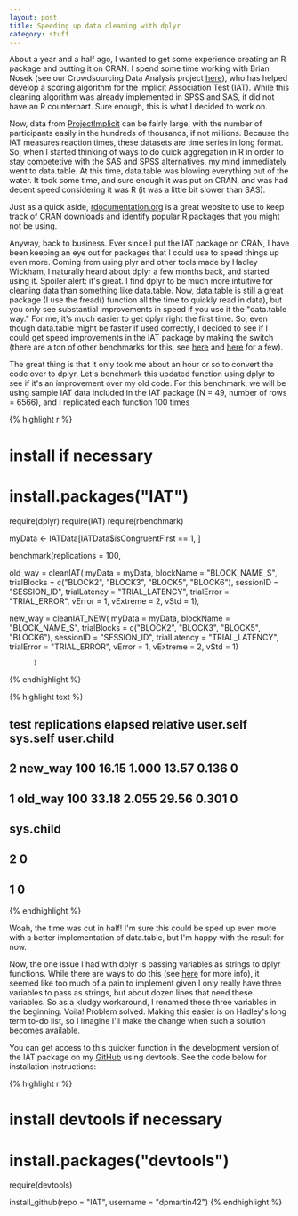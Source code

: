 ```yaml
---
layout: post
title: Speeding up data cleaning with dplyr
category: stuff
---
```


About a year and a half ago, I wanted to get some experience creating an R package and putting it on CRAN. I spend some time working with Brian Nosek (see our Crowdsourcing Data Analysis project [here](https://osf.io/gvm2z/)), who has helped develop a scoring algorithm for the Implicit Association Test (IAT). While this cleaning algorithm was already implemented in SPSS and SAS, it did not have an R counterpart. Sure enough, this is what I decided to work on.

Now, data from [ProjectImplicit](https://implicit.harvard.edu/implicit/) can be fairly large, with the number of participants easily in the hundreds of thousands, if not millions. Because the IAT measures reaction times, these datasets are time series in long format. So, when I started thinking of ways to do quick aggregation in R in order to stay competetive with the SAS and SPSS alternatives, my mind immediately went to data.table. At this time, data.table was blowing everything out of the water. It took some time, and sure enough it was put on CRAN, and was had decent speed considering it was R (it was a little bit slower than SAS). 

Just as a quick aside, [rdocumentation.org](http://www.rdocumentation.org/packages/IAT) is a great website to use to keep track of CRAN downloads and identify popular R packages that you might not be using.

Anyway, back to business. Ever since I put the IAT package on CRAN, I have been keeping an eye out for packages that I could use to speed things up even more. Coming from using plyr and other tools made by Hadley Wickham, I naturally heard about dplyr a few months back, and started using it. Spoiler alert: it's great. I find dplyr to be much more intuitive for cleaning data than something like data.table. Now, data.table is still a great package (I use the fread() function all the time to quickly read in data), but you only see substantial improvements in speed if you use it the "data.table way." For me, it's much easier to get dplyr right the first time. So, even though data.table might be faster if used correctly, I decided to see if I could get speed improvements in the IAT package by making the switch (there are a ton of other benchmarks for this, see [here](http://www.r-statistics.com/2013/09/a-speed-test-comparison-of-plyr-data-table-and-dplyr/) and [here](http://www.brodieg.com/?p=7) for a few). 

The great thing is that it only took me about an hour or so to convert the code over to dplyr. Let's benchmark this updated function using dplyr to see if it's an improvement over my old code. For this benchmark, we will be using sample IAT data included in the IAT package (N = 49, number of rows = 6566), and I replicated each function 100 times




{% highlight r %}
# install if necessary
# install.packages("IAT")

require(dplyr)
require(IAT)
require(rbenchmark)

myData <- IATData[IATData$isCongruentFirst == 1, ]

benchmark(replications = 100,
          
  old_way = cleanIAT(
    myData = myData,
    blockName = "BLOCK_NAME_S",
    trialBlocks = c("BLOCK2", "BLOCK3", "BLOCK5", "BLOCK6"),
    sessionID = "SESSION_ID",
    trialLatency = "TRIAL_LATENCY",
    trialError = "TRIAL_ERROR",
    vError = 1, vExtreme = 2, vStd = 1),
  
  new_way = cleanIAT_NEW(
    myData = myData,
    blockName = "BLOCK_NAME_S",
    trialBlocks = c("BLOCK2", "BLOCK3", "BLOCK5", "BLOCK6"),
    sessionID = "SESSION_ID",
    trialLatency = "TRIAL_LATENCY",
    trialError = "TRIAL_ERROR",
    vError = 1, vExtreme = 2, vStd = 1)
  
          )
{% endhighlight %}



{% highlight text %}
##      test replications elapsed relative user.self sys.self user.child
## 2 new_way          100   16.15    1.000     13.57    0.136          0
## 1 old_way          100   33.18    2.055     29.56    0.301          0
##   sys.child
## 2         0
## 1         0
{% endhighlight %}

Woah, the time was cut in half! I'm sure this could be sped up even more with a better implementation of data.table, but I'm happy with the result for now. 

Now, the one issue I had with dplyr is passing variables as strings to dplyr functions. While there are ways to do this (see [here](https://groups.google.com/forum/#!topic/manipulatr/cr9PzNEtz6w) for more info), it seemed like too much of a pain to implement given I only really have three variables to pass as strings, but about dozen lines that need these variables. So as a kludgy workaround, I renamed these three variables in the beginning. Voila! Problem solved. Making this easier is on Hadley's long term to-do list, so I imagine I'll make the change when such a solution becomes available.

You can get access to this quicker function in the development version of the IAT package on my [GitHub](https://github.com/dpmartin42/IAT) using devtools. See the code below for installation instructions:


{% highlight r %}
# install devtools if necessary
# install.packages("devtools")

require(devtools)

install_github(repo = "IAT", username = "dpmartin42")
{% endhighlight %}
